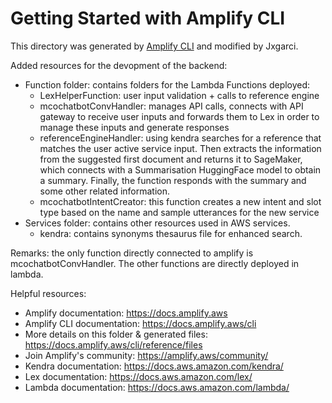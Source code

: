 # Getting Started with Amplify CLI
This directory was generated by [Amplify CLI](https://docs.amplify.aws/cli) and modified by Jxgarci.

Added resources for the devopment of the backend: 
- Function folder: contains folders for the Lambda Functions deployed:
    - LexHelperFunction: user input validation + calls to reference engine
    - mcochatbotConvHandler: manages API calls, connects with API gateway to receive user inputs and forwards them to Lex in order to manage these inputs and generate responses
    - referenceEngineHandler: using kendra searches for a reference that matches the user active service input. Then extracts the information from the suggested first document and returns it to SageMaker, which connects with a Summarisation HuggingFace model to obtain a summary. Finally, the function responds with the summary and some other related information.
    - mcochatbotIntentCreator: this function creates a new intent and slot type based on the name and sample utterances for the new service
- Services folder: contains other resources used in AWS services.
    - kendra: contains synonyms thesaurus file for enhanced search.

Remarks: the only function directly connected to amplify is mcochatbotConvHandler. The other functions are directly deployed in lambda.

Helpful resources:
- Amplify documentation: https://docs.amplify.aws
- Amplify CLI documentation: https://docs.amplify.aws/cli
- More details on this folder & generated files: https://docs.amplify.aws/cli/reference/files
- Join Amplify's community: https://amplify.aws/community/
- Kendra documentation: https://docs.aws.amazon.com/kendra/
- Lex documentation: https://docs.aws.amazon.com/lex/
- Lambda documentation: https://docs.aws.amazon.com/lambda/

